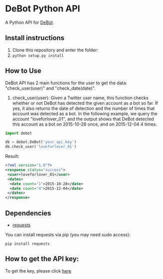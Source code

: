 # DeBot Python API
A Python API for [DeBot](http://cs.unm.edu/~chavoshi/demo/).

## Install instructions

1. Clone this repository and enter the folder:
2. `python setup.py install`

## How to Use
DeBot API has 2 main functions for the user to get the data: "check_user(user)" and "check_date(date)".<br />
1. check_user(user): Given a Twitter user name, this function checks whether or not DeBot has detected the given account as a bot so far. If yes, it also returns the date of detection and the number of times that account was detected as a bot. In the following example, we query the account "loveforlover_01", and the output shows that DeBot detected this account as a bot on 2015-10-28 once, and on 2015-12-04 4 times.  
```python
import debot

db = debot.DeBot('your_api_key')
db.check_user('loveforlover_01')
```

Result:
```xml
<?xml version="1.0"?>
<response status="success">
 <user>loveforlover_01</user>
 <dates>
  <date count="1">2015-10-28</date>
  <date count="4">2015-12-04</date>
 </dates>
</response>
```

## Dependencies

* [requests](http://docs.python-requests.org/en/latest/)

You can install requests via pip (you may need sudo access):

    pip install requests
    
## How to get the API key:
To get the key, please click [here](http://cs.unm.edu/~chavoshi/demo/api.html)


